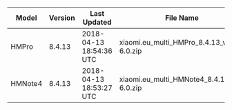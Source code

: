 | Model | Version | Last Updated | File Name | Size | Download Link |
| ---- | ---- | ---- | ---- | ---- | ---- |
| HMPro | 8.4.13 | 2018-04-13 18:54:36 UTC | xiaomi.eu_multi_HMPro_8.4.13_v9-6.0.zip | 1.0 GB | [SourceForge](https://sourceforge.net/projects/xiaomi-eu-multilang-miui-roms/files/xiaomi.eu/MIUI-WEEKLY-RELEASES/8.4.13/xiaomi.eu_multi_HMPro_8.4.13_v9-6.0.zip/download) |
| HMNote4 | 8.4.13 | 2018-04-13 18:53:27 UTC | xiaomi.eu_multi_HMNote4_8.4.13_v9-6.0.zip | 1.0 GB | [SourceForge](https://sourceforge.net/projects/xiaomi-eu-multilang-miui-roms/files/xiaomi.eu/MIUI-WEEKLY-RELEASES/8.4.13/xiaomi.eu_multi_HMNote4_8.4.13_v9-6.0.zip/download) |
